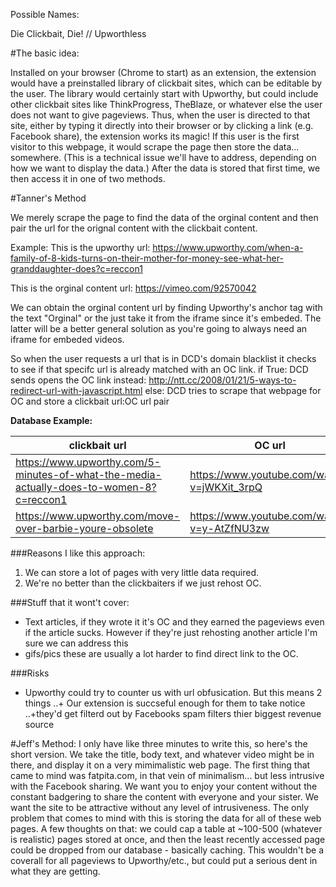 Possible Names:

Die Clickbait, Die! // Upworthless


#The basic idea:

Installed on your browser (Chrome to start) as an extension, the extension would have
a preinstalled library of clickbait sites, which can be editable by the user. The
library would certainly start with Upworthy, but could include other clickbait sites
like ThinkProgress, TheBlaze, or whatever else the user does not want to give pageviews.
Thus, when the user is directed to that site, either by typing it directly into their browser
or by clicking a link (e.g. Facebook share), the extension works its magic! If this user is the
first visitor to this webpage, it would scrape the page then store the data... somewhere. (This 
is a technical issue we'll have to address, depending on how we want to display the data.) 
After the data is stored that first time, we then access it in one of two methods.

#Tanner's Method

We merely scrape the page to find the data of the orginal content and then pair the url for the orignal content with the clickbait content. 


Example: 
This is the upworthy url: https://www.upworthy.com/when-a-family-of-8-kids-turns-on-their-mother-for-money-see-what-her-granddaughter-does?c=reccon1


This is the orginal content url: https://vimeo.com/92570042


We can obtain the orginal content url by finding Upworthy's anchor tag with the text "Orginal" or the just take it from the iframe since it's embeded. The latter will be a better general solution as you're going to always need an iframe for 
embeded videos.




So when the user requests a url that is in DCD's domain blacklist it checks to see if that specifc url is already matched with an OC link.
if True:
    DCD sends opens the OC link instead: http://ntt.cc/2008/01/21/5-ways-to-redirect-url-with-javascript.html
else:
   DCD tries to scrape that webpage for OC and store a clickbait url:OC url pair


**Database Example:**


clickbait url | OC url
------------- | -------------
https://www.upworthy.com/5-minutes-of-what-the-media-actually-does-to-women-8?c=reccon1  | https://www.youtube.com/watch?v=jWKXit_3rpQ
https://www.upworthy.com/move-over-barbie-youre-obsolete  |https://www.youtube.com/watch?v=y-AtZfNU3zw


###Reasons I like this approach:

1. We can store a lot of pages with very little data required.
2. We're no better than the clickbaiters if we just rehost OC.


###Stuff that it wont't cover:
+ Text articles, if they wrote it it's OC and they earned the pageviews even if the article sucks.
However if they're just rehosting another article I'm sure we can address this
+ gifs/pics these are usually a lot harder to find direct link to the OC.


###Risks
+ Upworthy could try to counter us with url obfusication. But this means 2 things
    ..+ Our extension is succseful enough for them to take notice
    ..+they'd get filterd out by Facebooks spam filters thier biggest revenue source





#Jeff's Method: 
I only have like three minutes to write this, so here's the short version. We take
the title, body text, and whatever video might be in there, and display it on a very mimimalistic
web page. The first thing that came to mind was fatpita.com, in that vein of minimalism... but less
intrusive with the Facebook sharing. We want you to enjoy your content without the constant badgering
to share the content with everyone and your sister. We want the site to be attractive without any level
of intrusiveness. The only problem that comes to mind with this is storing the data for all of these web
pages. A few thoughts on that: we could cap a table at ~100-500 (whatever is realistic) pages stored at
once, and then the least recently accessed page could be dropped from our database - basically caching.
This wouldn't be a coverall for all pageviews to Upworthy/etc., but could put a serious dent in what
they are getting.
